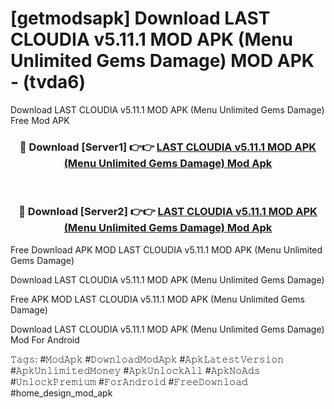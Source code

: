 # [getmodsapk] Download LAST CLOUDIA v5.11.1 MOD APK (Menu Unlimited Gems Damage) MOD APK - (tvda6)
Download LAST CLOUDIA v5.11.1 MOD APK (Menu Unlimited Gems Damage) Free Mod APK

<div align="center">
<h3>🔴 Download [Server1] 👉👉 <a href="https://apk-comot.site?title=LAST_CLOUDIA_v5.11.1_MOD_APK_(Menu_Unlimited_Gems_Damage)">LAST CLOUDIA v5.11.1 MOD APK (Menu Unlimited Gems Damage) Mod Apk</a></h3><br>

<h3>🔴 Download [Server2] 👉👉 <a href="https://apk-comot.site?title=LAST_CLOUDIA_v5.11.1_MOD_APK_(Menu_Unlimited_Gems_Damage)">LAST CLOUDIA v5.11.1 MOD APK (Menu Unlimited Gems Damage) Mod Apk</a></h3>
</div>


Free Download APK MOD LAST CLOUDIA v5.11.1 MOD APK (Menu Unlimited Gems Damage)

Download LAST CLOUDIA v5.11.1 MOD APK (Menu Unlimited Gems Damage) 

Free APK MOD LAST CLOUDIA v5.11.1 MOD APK (Menu Unlimited Gems Damage) 

Download LAST CLOUDIA v5.11.1 MOD APK (Menu Unlimited Gems Damage) Mod For Android

𝚃𝚊𝚐𝚜: #𝙼𝚘𝚍𝙰𝚙𝚔 #𝙳𝚘𝚠𝚗𝚕𝚘𝚊𝚍𝙼𝚘𝚍𝙰𝚙𝚔 #𝙰𝚙𝚔𝙻𝚊𝚝𝚎𝚜𝚝𝚅𝚎𝚛𝚜𝚒𝚘𝚗 #𝙰𝚙𝚔𝚄𝚗𝚕𝚒𝚖𝚒𝚝𝚎𝚍𝙼𝚘𝚗𝚎𝚢 #𝙰𝚙𝚔𝚄𝚗𝚕𝚘𝚌𝚔𝙰𝚕𝚕 #𝙰𝚙𝚔𝙽𝚘𝙰𝚍𝚜 #𝚄𝚗𝚕𝚘𝚌𝚔𝙿𝚛𝚎𝚖𝚒𝚞𝚖 #𝙵𝚘𝚛𝙰𝚗𝚍𝚛𝚘𝚒𝚍 #𝙵𝚛𝚎𝚎𝙳𝚘𝚠𝚗𝚕𝚘𝚊𝚍 #home_design_mod_apk